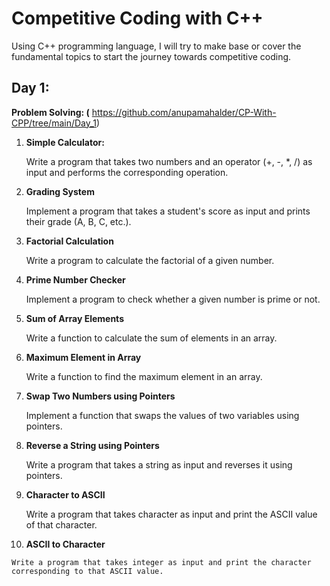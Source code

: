 # Competitive Coding with C++
  Using C++ programming language, I will try to make base or cover the fundamental topics to start the journey towards competitive coding.

## **Day 1:**

**Problem Solving: (** https://github.com/anupamahalder/CP-With-CPP/tree/main/Day_1)

1. **Simple Calculator:** 
    
    Write a program that takes two numbers and an operator (+, -, *, /) as input and performs the corresponding operation.
    
2. **Grading System**
    
    Implement a program that takes a student's score as input and prints their grade (A, B, C, etc.).
    
3. **Factorial Calculation**
    
    Write a program to calculate the factorial of a given number.
    
4. **Prime Number Checker**
    
    Implement a program to check whether a given number is prime or not.
    
5. **Sum of Array Elements**
    
    Write a function to calculate the sum of elements in an array.
    
6. **Maximum Element in Array**
    
    Write a function to find the maximum element in an array.
    
7. **Swap Two Numbers using Pointers**
    
    Implement a function that swaps the values of two variables using pointers.
    
8. **Reverse a String using Pointers**
    
    Write a program that takes a string as input and reverses it using pointers.
    
9. **Character to ASCII** 
    
    Write a program that takes character as input and print the ASCII value of that character.
    
10.  **ASCII to Character** 
    
    Write a program that takes integer as input and print the character corresponding to that ASCII value.

